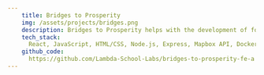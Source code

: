 ```yaml
---
    title: Bridges to Prosperity
    img: /assets/projects/bridges.png
    description: Bridges to Prosperity helps with the development of footbridges in third-world countries.
    tech_stack:
      React, JavaScript, HTML/CSS, Node.js, Express, Mapbox API, Docker, FastAPI, Postgresql
    github_code:
      https://github.com/Lambda-School-Labs/bridges-to-prosperity-fe-a
---
```

